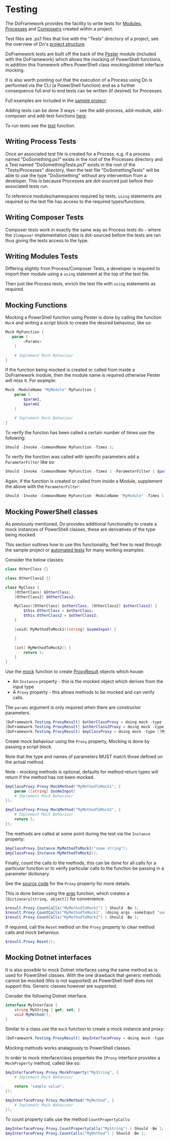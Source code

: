 # Testing
The DoFramework provides the facility to write tests for [Modules](./Modules.md), [Processes](./Processes.md) and [Composers](./Composers.md) created within a project.

Test files are .ps1 files that live with the "Tests" directory of a project, see the overview of Do's [project structure](./ProjectStructure.md).

DoFramework tests are built off the back of the [Pester](https://pester.dev/docs/quick-start) module (included with the DoFramework) which allows the mocking of PowerShell functions, in addition this framework offers PowerShell class mocking/dotnet interface mocking.

It is also worth pointing out that the execution of a Process using Do is performed via the CLI (a PowerShell function) and as a further consequence full end to end tests can be written (if desired) for Processes.

Full examples are included in the [sample project](../Sample/).

Adding tests can be done 3 ways - see the add-process, add-module, add-composer and add-test functions [here](./CLIFunctions.md).

To run tests see the [test](./CLIFunctions.md#test) function.

## Writing Process Tests
Once an associated test file is created for a Process, e.g. if a process named "DoSomething.ps1" exists in the root of the Processes directory and a Test named "DoSomethingTests.ps1" exists in the root of the "Tests/Processes" directory, then the test file "DoSomethingTests" will be able to use the type "DoSomething" without any intervention from a developer. This is because Processes are dot-sourced just before their associated tests run.

To reference modules/namespaces required by tests, `using` statements are required so the test file has access to the required types/functions.

## Writing Composer Tests
Composer tests work in exactly the same way as Process tests do - where the `IComposer` implementation class is dot-sourced before the tests are ran thus giving the tests access to the type.

## Writing Modules Tests
Differing slightly from Process/Composer Tests, a developer is required to import their module using a `using` statement at the top of the test file.

Then just like Process tests, enrich the test file with `using` statements as required.

## Mocking Functions
Mocking a PowerShell function using Pester is done by calling the function `Mock` and writing a script block to create the desired behaviour, like so:

```PowerShell
Mock MyFunction {
   param (
        <Params>
    )

    # Implement Mock Behaviour
}
```

If the function being mocked is created or called from inside a DoFramework module, then the module name is required otherwise Pester will miss it. For example:

```PowerShell
Mock -ModuleName "MyModule" MyFunction {
    param (
        $param1,
        $param2
    )

    # Implement Mock Behaviour
}
```

To verify the functon has been called a certain number of times use the following:

```PowerShell
Should -Invoke -CommandName MyFunction -Times 1;
```

To verify the function was called with specific parameters add a `ParameterFilter` like so:

```PowerShell
Should -Invoke -CommandName MyFunction -Times 1 -ParameterFilter { $param1 -eq "Value1" -and $param2 -eq "Value2" };
```

Again, if the function is created or called from inside a Module, supplement the above with the `ParameterFilter`:

```PowerShell
Should -Invoke -CommandName MyFunction -ModuleName "MyModule" -Times 1 -ParameterFilter { $param1 -eq "Value1" -and $param2 -eq "Value2" };
```

## Mocking PowerShell classes
As previously mentioned, Do provides additional functionality to create a mock instances of PowerShell classes, these are derivatives of the type being mocked.

This section outlines how to use this functionality, feel free to read through the sample project or [automated tests](../src/DoCli/Tests/Component/Util/CreateProxyTests.ps1) for many working examples.

Consider the below classes:

```PowerShell
class OtherClass {}

class OtherClass2 {}

class MyClass {
    [OtherClass] $OtherClass;
    [OtherClass2] $OtherClass2;

    MyClass([OtherClass] $otherClass, [OtherClass2] $otherClass2) {
        $this.OtherClass = $otherClass;
        $this.OtherClass2 = $otherClass2;
    }

    [void] MyMethodToMock1([string] $someInput) {

    }

    [int] MyMethodToMock2() {
        return 3;
    }
}
```

Use the [mock](./CLIFunctions.md#mock) function to create [ProxyResult](../src/DoFramework/DoFramework/Testing/Mocking/ProxyResult.cs) objects which house:
- An `Instance` property - this is the mocked object which derives from the input type
- A `Proxy` property - this allows methods to be mocked and can verify calls.

The `params` argument is only required when there are constructor parameters.

```PowerShell
[DoFramework.Testing.ProxyResult] $otherClassProxy = doing mock -type ([OtherClass]);
[DoFramework.Testing.ProxyResult] $otherClass2Proxy = doing mock -type ([OtherClass2]);
[DoFramework.Testing.ProxyResult] $myClassProxy = doing mock -type ([MyClass]) -params @($otherClassProxy.Instance, $otherClass2Proxy.Instance);
```

Create mock behaviour using the `Proxy` property, Mocking is done by passing a script block.

Note that the type and names of parameters MUST match those defined on the actual method.

Note - mocking methods is optional, defaults for method return types will return if the method has not been mocked.

```PowerShell
$myClassProxy.Proxy.MockMethod("MyMethodToMock1", {
    param ([string] $someInput)
    # Implement Mock Behaviour
});

$myClassProxy.Proxy.MockMethod("MyMethodToMock2", {
    # Implement Mock Behaviour
    return 5;
});
```

The methods are called at some point during the test via the `Instance` property:

```PowerShell
$myClassProxy.Instance.MyMethodToMock1("some string");
$myClassProxy.Instance.MyMethodToMock2();
```

Finally, count the calls to the methods, this can be done for all calls for a particular function or to verify particular calls to the function be passing in a parameter dictionary.

See the [source code](../src/DoFramework/DoFramework/Testing/Mocking/IProxy.cs) for the `Proxy` property for more details.

This is done below using the [args](./CLIFunctions.md#args) function, which creates a `[Dictionary[string, object]]` for convenience.

```PowerShell
$result.Proxy.CountCalls("MyMethodToMock1") | Should -Be 1;
$result.Proxy.CountCalls("MyMethodToMock1", (doing args -someInput "some string")) | Should -Be 1;
$result.Proxy.CountCalls("MyMethodToMock2") | Should -Be 1;
```

If required, call the `Reset` method on the `Proxy` property to clear method calls and mock behaviour.

```PowerShell
$result.Proxy.Reset();
```

## Mocking Dotnet interfaces
It is also possible to mock Dotnet interfaces using the same method as is used for PowerShell classes. With the one drawback that generic methods cannot be mocked (this is not supported) as PowerShell itself does not support this. Generic classes however are supported.

Consder the following Dotnet interface.

```c#
interface MyInterface {
    string MyString { get; set; }
    void MyMethod();
}
```

Similar to a class use the `mock` function to create a mock instance and proxy:
```PowerShell
[DoFramework.Testing.ProxyResult] $myInterfaceProxy = doing mock -type ([MyInterface]);
```

Mocking methods works analagously to PowerShell classes.

In order to mock interface/class properties the `IProxy` interface provides a `MockProperty` method, called like so:

```PowerShell
$myInterfaceProxy.Proxy.MockProperty("MyString", {
    # Implement Mock Behaviour

    return "sample value";
});

$myInterfaceProxy.Proxy.MockMethod("MyMethod", {
    # Implement Mock Behaviour
});
```

To count property calls use the method `CountPropertyCalls`:

```PowerShell
$myInterfaceProxy.Proxy.CountPropertyCalls("MyString") | Should -Be 1;
$myInterfaceProxy.Proxy.CountCalls("MyMethod") | Should -Be 1;
```
